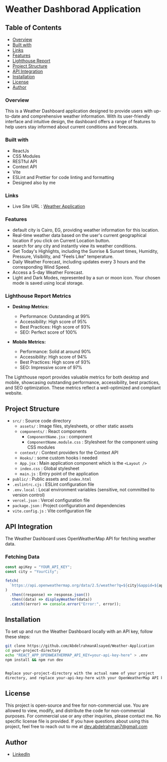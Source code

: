 # Weather Dashborad Application

## Table of Contents

- [Overview](#overview)
- [Built with](#built-with)
- [Links](#links)
- [Features](#features)
- [Lighthouse Report](#Lighthouse-Report)
- [Project Structure](#project-structure)
- [API Integration](#api-integration)
- [Installation](#installation)
- [License](#license)
- [Author](#author)

### Overview

This is a Weather Dashboard application designed to provide users with up-to-date and comprehensive weather information. With its user-friendly interface and intuitive design, the dashboard offers a range of features to help users stay informed about current conditions and forecasts.

### Built with

- ReactJs
- CSS Modules
- RESTful API
- Context API
- Vite
- ESLint and Prettier for code linting and formatting
- Designed also by me


### Links

- Live Site URL : [Weather Application](https://weatheritoo.vercel.app/)

### Features

- default city is Cairo, EG, providing weather information for this location.
- Real-time weather data based on the user's current geographical location if you click on Current Location button.
- search for any city and instantly view its weather conditions.
- Get Today's Highlights, including the Sunrise & Sunset times, Humidity, Pressure, Visibility, and "Feels Like" temperature.
- Daily Weather Forecast, including updates every 3 hours and the corresponding Wind Speed.
- Access a 5-day Weather Forecast.
- Light and Dark Modes, represented by a sun or moon icon. Your chosen mode is saved using local storage.

### Lighthouse Report Metrics

- **Desktop Metrics:**

  - Performance: Outstanding at 99%
  - Accessibility: High score of 95%
  - Best Practices: High score of 93%
  - SEO: Perfect score of 100%

- **Mobile Metrics:**
  - Performance: Solid at around 90%
  - Accessibility: High score of 94%
  - Best Practices: High score of 93%
  - SEO: Impressive score of 97%

The Lighthouse report provides valuable metrics for both desktop and mobile, showcasing outstanding performance, accessibility, best practices, and SEO optimization.
These metrics reflect a well-optimized and compliant website.

## Project Structure

- `src/` : Source code directory
  - `assets/` : Image files, stylesheets, or other static assets
  - `components/` : React components
    - `ComponentName.jsx` : component
    - `ComponentName.module.css` : Stylesheet for the component using CSS modules
  - `context/` : Context providers for the Context API
  - `Hooks/` : some custom hooks i needed
  - `App.jsx` : Main application component which is the `<Layout />`
  - `index.css` : Global stylesheet
  - `main.js` : Entry point of the application
- `public/` : Public assets and `index.html`
- `.eslintrc.cjs` : ESLint configuration file
- `.env.local` : Local environment variables (sensitive, not committed to version control)
- `vercel.json` : Vercel configuration file
- `package.json` : Project configuration and dependencies
- `vite.config.js` : Vite configuration file

## API Integration

The Weather Dashboard uses OpenWeatherMap API for fetching weather data.

### Fetching Data

```javascript
const apiKey = "YOUR_API_KEY";
const city = "YourCity";

fetch(
  `https://api.openweathermap.org/data/2.5/weather?q=${city}&appid=${apiKey}`,
)
  .then((response) => response.json())
  .then((data) => displayWeather(data))
  .catch((error) => console.error("Error:", error));
```

## Installation

To set up and run the Weather Dashboard locally with an API key, follow these steps:

```bash
git clone https://github.com/AbdelrahmanAlsayed/Weather-Application
cd your-project-directory
echo "REACT_APP_OPENWEATHERMAP_API_KEY=your-api-key-here" > .env
npm install && npm run dev


Replace your-project-directory with the actual name of your project
directory, and replace your-api-key-here with your OpenWeatherMap API key.

```

## License

This project is open-source and free for non-commercial use. You are allowed to view, modify, and distribute the code for non-commercial purposes. For commercial use or any other inquiries, please contact me.
No specific license file is provided. If you have questions about using this project, feel free to reach out to me at dev.abdelrahman7@gmail.com

## Author

- <a href="https://www.linkedin.com/in/abdelrahmmaan/" target="_blank">LinkedIn</a>
